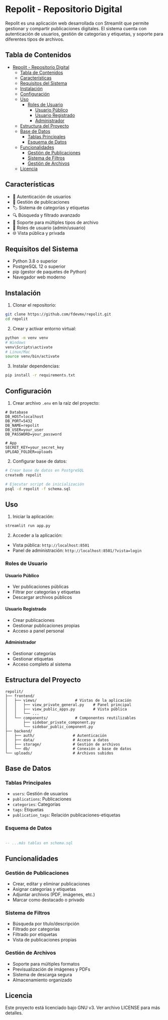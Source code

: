# Repolit - Repositorio Digital

Repolit es una aplicación web desarrollada con Streamlit que permite gestionar y compartir publicaciones digitales. El sistema cuenta con autenticación de usuarios, gestión de categorías y etiquetas, y soporte para diferentes tipos de archivos.

## Tabla de Contenidos

- [Repolit - Repositorio Digital](#repolit---repositorio-digital)
  - [Tabla de Contenidos](#tabla-de-contenidos)
  - [Características](#características)
  - [Requisitos del Sistema](#requisitos-del-sistema)
  - [Instalación](#instalación)
  - [Configuración](#configuración)
  - [Uso](#uso)
    - [Roles de Usuario](#roles-de-usuario)
      - [Usuario Público](#usuario-público)
      - [Usuario Registrado](#usuario-registrado)
      - [Administrador](#administrador)
  - [Estructura del Proyecto](#estructura-del-proyecto)
  - [Base de Datos](#base-de-datos)
    - [Tablas Principales](#tablas-principales)
    - [Esquema de Datos](#esquema-de-datos)
  - [Funcionalidades](#funcionalidades)
    - [Gestión de Publicaciones](#gestión-de-publicaciones)
    - [Sistema de Filtros](#sistema-de-filtros)
    - [Gestión de Archivos](#gestión-de-archivos)
  - [Licencia](#licencia)

## Características

- 🔐 Autenticación de usuarios
- 📁 Gestión de publicaciones
- 🏷️ Sistema de categorías y etiquetas
- 🔍 Búsqueda y filtrado avanzado
- 📄 Soporte para múltiples tipos de archivo
- 👥 Roles de usuario (admin/usuario)
- 🌐 Vista pública y privada

## Requisitos del Sistema

- Python 3.8 o superior
- PostgreSQL 12 o superior
- pip (gestor de paquetes de Python)
- Navegador web moderno

## Instalación

1. Clonar el repositorio:
```bash
git clone https://github.com/fdevmx/repolit.git
cd repolit
```

2. Crear y activar entorno virtual:
```bash
python -m venv venv
# Windows
venv\Scripts\activate
# Linux/Mac
source venv/bin/activate
```

3. Instalar dependencias:
```bash
pip install -r requirements.txt
```

## Configuración

1. Crear archivo `.env` en la raíz del proyecto:
```env
# Database
DB_HOST=localhost
DB_PORT=5432
DB_NAME=repolit
DB_USER=your_user
DB_PASSWORD=your_password

# App
SECRET_KEY=your_secret_key
UPLOAD_FOLDER=uploads
```

2. Configurar base de datos:
```bash
# Crear base de datos en PostgreSQL
createdb repolit

# Ejecutar script de inicialización
psql -d repolit -f schema.sql
```

## Uso

1. Iniciar la aplicación:
```bash
streamlit run app.py
```

2. Acceder a la aplicación:
- Vista pública: `http://localhost:8501`
- Panel de administración: `http://localhost:8501/?vista=login`

### Roles de Usuario

#### Usuario Público
- Ver publicaciones públicas
- Filtrar por categorías y etiquetas
- Descargar archivos públicos

#### Usuario Registrado
- Crear publicaciones
- Gestionar publicaciones propias
- Acceso a panel personal

#### Administrador
- Gestionar categorías
- Gestionar etiquetas
- Acceso completo al sistema

## Estructura del Proyecto

```
repolit/
├── frontend/
│   ├── views/                 # Vistas de la aplicación
│   │   ├── view_private_general.py    # Panel principal
│   │   ├── view_public_apps.py        # Vista pública
│   │   └── ...
│   └── components/            # Componentes reutilizables
│       ├── sidebar_private_component.py
│       └── sidebar_public_component.py
├── backend/
│   ├── auth/                 # Autenticación
│   ├── data/                 # Acceso a datos
│   ├── storage/              # Gestión de archivos
│   └── db/                   # Conexión a base de datos
└── uploads/                  # Archivos subidos
```

## Base de Datos

### Tablas Principales
- `users`: Gestión de usuarios
- `publications`: Publicaciones
- `categories`: Categorías
- `tags`: Etiquetas
- `publication_tags`: Relación publicaciones-etiquetas

### Esquema de Datos
```sql

-- ...más tablas en schema.sql
```

## Funcionalidades

### Gestión de Publicaciones
- Crear, editar y eliminar publicaciones
- Asignar categorías y etiquetas
- Adjuntar archivos (PDF, imágenes, etc.)
- Marcar como destacado o privado

### Sistema de Filtros
- Búsqueda por título/descripción
- Filtrado por categorías
- Filtrado por etiquetas
- Vista de publicaciones propias

### Gestión de Archivos
- Soporte para múltiples formatos
- Previsualización de imágenes y PDFs
- Sistema de descarga segura
- Almacenamiento organizado

## Licencia

Este proyecto está licenciado bajo GNU v3. Ver archivo LICENSE para más detalles.